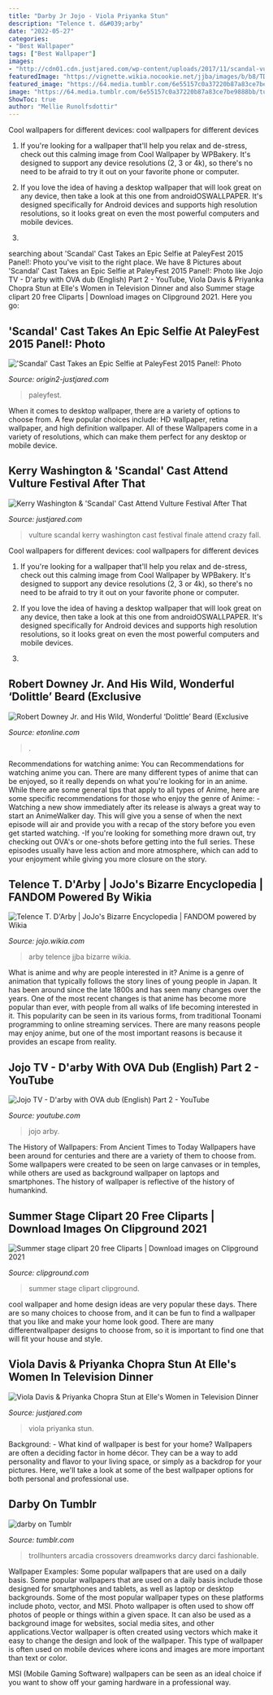 ```yaml
---
title: "Darby Jr Jojo - Viola Priyanka Stun"
description: "Telence t. d&#039;arby"
date: "2022-05-27"
categories:
- "Best Wallpaper"
tags: ["Best Wallpaper"]
images:
- "http://cdn01.cdn.justjared.com/wp-content/uploads/2017/11/scandal-vulture/kerry-washington-scandal-cast-vulture-festival-13.jpg"
featuredImage: "https://vignette.wikia.nocookie.net/jjba/images/b/b8/TD&#039;ArbyJJBA.png/revision/latest?cb=20140914090948"
featured_image: "https://64.media.tumblr.com/6e55157c0a37220b87a83ce7be9888bb/tumblr_pfn9iec2HP1tecgzs_540.jpg"
image: "https://64.media.tumblr.com/6e55157c0a37220b87a83ce7be9888bb/tumblr_pfn9iec2HP1tecgzs_540.jpg"
ShowToc: true
author: "Mellie Runolfsdottir"
---
```



Cool wallpapers for different devices:
cool wallpapers for different devices 

1. If you're looking for a wallpaper that'll help you relax and de-stress, check out this calming image from Cool Wallpaper by WPBakery. It's designed to support any device resolutions (2, 3 or 4k), so there's no need to be afraid to try it out on your favorite phone or computer.

2. If you love the idea of having a desktop wallpaper that will look great on any device, then take a look at this one from androidOSWALLPAPER. It's designed specifically for Android devices and supports high resolution resolutions, so it looks great on even the most powerful computers and mobile devices.

3.

	

		
searching about &#039;Scandal&#039; Cast Takes an Epic Selfie at PaleyFest 2015 Panel!: Photo you've visit to the right place. We have 8 Pictures about &#039;Scandal&#039; Cast Takes an Epic Selfie at PaleyFest 2015 Panel!: Photo like Jojo TV - D&#039;arby with OVA dub (English) Part 2 - YouTube, Viola Davis &amp; Priyanka Chopra Stun at Elle&#039;s Women in Television Dinner and also Summer stage clipart 20 free Cliparts | Download images on Clipground 2021. Here you go:
		
    
## &#039;Scandal&#039; Cast Takes An Epic Selfie At PaleyFest 2015 Panel!: Photo

<img loading=lazy src="http://origin2-www.justjared.com/wp-content/uploads/2015/03/scandal-paley/scandal-cast-epic-selfie-at-paleyfest-27.jpg" onerror="this.onerror=null;this.src='https://tse1.mm.bing.net/th?id=OIP.oPGInL7m_fZM-HXyFbVeJwHaLE&amp;pid=15.1';" alt="&#039;Scandal&#039; Cast Takes an Epic Selfie at PaleyFest 2015 Panel!: Photo">

_Source: origin2-justjared.com_

>paleyfest. 

	

When it comes to desktop wallpaper, there are a variety of options to choose from. A few popular choices include: HD wallpaper, retina wallpaper, and high definition wallpaper. All of these Wallpapers come in a variety of resolutions, which can make them perfect for any desktop or mobile device. 

    
## Kerry Washington &amp; &#039;Scandal&#039; Cast Attend Vulture Festival After That

<img loading=lazy src="http://cdn01.cdn.justjared.com/wp-content/uploads/2017/11/scandal-vulture/kerry-washington-scandal-cast-vulture-festival-13.jpg" onerror="this.onerror=null;this.src='https://tse4.mm.bing.net/th?id=OIP.-P4cOnpiVX8vs20D3-VFrQHaK6&amp;pid=15.1';" alt="Kerry Washington &amp; &#039;Scandal&#039; Cast Attend Vulture Festival After That">

_Source: justjared.com_

>vulture scandal kerry washington cast festival finale attend crazy fall. 

	

Cool wallpapers for different devices:
cool wallpapers for different devices 

1. If you're looking for a wallpaper that'll help you relax and de-stress, check out this calming image from Cool Wallpaper by WPBakery. It's designed to support any device resolutions (2, 3 or 4k), so there's no need to be afraid to try it out on your favorite phone or computer.

2. If you love the idea of having a desktop wallpaper that will look great on any device, then take a look at this one from androidOSWALLPAPER. It's designed specifically for Android devices and supports high resolution resolutions, so it looks great on even the most powerful computers and mobile devices.

3.

    
## Robert Downey Jr. And His Wild, Wonderful ‘Dolittle’ Beard (Exclusive

<img loading=lazy src="https://www.etonline.com/sites/default/files/styles/max_1280x720/public/images/2020-03/eto_clip_doolittle_032320_vidpic.jpg?h=142c56d4&amp;itok=KdpD_n9h" onerror="this.onerror=null;this.src='https://tse3.mm.bing.net/th?id=OIP.ql9AxNMh0WqvnTP9hZ_FIgHaEK&amp;pid=15.1';" alt="Robert Downey Jr. and His Wild, Wonderful ‘Dolittle’ Beard (Exclusive">

_Source: etonline.com_

>. 

	

Recommendations for watching anime: You can
Recommendations for watching anime you can. There are many different types of anime that can be enjoyed, so it really depends on what you're looking for in an anime. While there are some general tips that apply to all types of Anime, here are some specific recommendations for those who enjoy the genre of Anime: 
-Watching a new show immediately after its release is always a great way to start an AnimeWalker day. This will give you a sense of when the next episode will air and provide you with a recap of the story before you even get started watching. 
-If you're looking for something more drawn out, try checking out OVA's or one-shots before getting into the full series. These episodes usually have less action and more atmosphere, which can add to your enjoyment while giving you more closure on the story.

    
## Telence T. D&#039;Arby | JoJo&#039;s Bizarre Encyclopedia | FANDOM Powered By Wikia

<img loading=lazy src="https://vignette.wikia.nocookie.net/jjba/images/b/b8/TD&#039;ArbyJJBA.png/revision/latest?cb=20140914090948" onerror="this.onerror=null;this.src='https://tse3.mm.bing.net/th?id=OIP.6-NbVctJhJQnwmxAPwI-KAHaKC&amp;pid=15.1';" alt="Telence T. D&#039;Arby | JoJo&#039;s Bizarre Encyclopedia | FANDOM powered by Wikia">

_Source: jojo.wikia.com_

>arby telence jjba bizarre wikia. 

	

What is anime and why are people interested in it?
Anime is a genre of animation that typically follows the story lines of young people in Japan. It has been around since the late 1800s and has seen many changes over the years. One of the most recent changes is that anime has become more popular than ever, with people from all walks of life becoming interested in it. This popularity can be seen in its various forms, from traditional Toonami programming to online streaming services. There are many reasons people may enjoy anime, but one of the most important reasons is because it provides an escape from reality.

    
## Jojo TV - D&#039;arby With OVA Dub (English) Part 2 - YouTube

<img loading=lazy src="https://i.ytimg.com/vi/Y9PfkKIWxZ0/maxresdefault.jpg" onerror="this.onerror=null;this.src='https://tse1.mm.bing.net/th?id=OIP.2JpCC_cXzY2WFPCgcAkXJgHaEK&amp;pid=15.1';" alt="Jojo TV - D&#039;arby with OVA dub (English) Part 2 - YouTube">

_Source: youtube.com_

>jojo arby. 

	

The History of Wallpapers: From Ancient Times to Today
Wallpapers have been around for centuries and there are a variety of them to choose from. Some wallpapers were created to be seen on large canvases or in temples, while others are used as background wallpaper on laptops and smartphones. The history of wallpaper is reflective of the history of humankind.

    
## Summer Stage Clipart 20 Free Cliparts | Download Images On Clipground 2021

<img loading=lazy src="https://clipground.com/images/summer-stage-clipart-16.jpg" onerror="this.onerror=null;this.src='https://tse4.mm.bing.net/th?id=OIP.7DsKuPw8Q21B5d46BuXPXgAAAA&amp;pid=15.1';" alt="Summer stage clipart 20 free Cliparts | Download images on Clipground 2021">

_Source: clipground.com_

>summer stage clipart clipground. 

	

cool wallpaper and home design ideas are very popular these days. There are so many choices to choose from, and it can be fun to find a wallpaper that you like and make your home look good. There are many differentwallpaper designs to choose from, so it is important to find one that will fit your house and style.

    
## Viola Davis &amp; Priyanka Chopra Stun At Elle&#039;s Women In Television Dinner

<img loading=lazy src="https://cdn.justjared.com/wp-content/uploads/2016/01/davis-elle/thumbs/viola-davis-looks-amazing-at-elle-event-10.jpg" onerror="this.onerror=null;this.src='https://tse4.mm.bing.net/th?id=OIP.Qeqo3a-0DcTPH447OZM9cQAAAA&amp;pid=15.1';" alt="Viola Davis &amp; Priyanka Chopra Stun at Elle&#039;s Women in Television Dinner">

_Source: justjared.com_

>viola priyanka stun. 

	

Background: - What kind of wallpaper is best for your home?
Wallpapers are often a deciding factor in home décor. They can be a way to add personality and flavor to your living space, or simply as a backdrop for your pictures. Here, we'll take a look at some of the best wallpaper options for both personal and professional use.

    
## Darby On Tumblr

<img loading=lazy src="https://64.media.tumblr.com/6e55157c0a37220b87a83ce7be9888bb/tumblr_pfn9iec2HP1tecgzs_540.jpg" onerror="this.onerror=null;this.src='https://tse2.mm.bing.net/th?id=OIP.1ayQoT9UNmryQ64GEs41PwHaJe&amp;pid=15.1';" alt="darby on Tumblr">

_Source: tumblr.com_

>trollhunters arcadia crossovers dreamworks darcy darci fashionable. 

	

Wallpaper Examples: Some popular wallpapers that are used on a daily basis.
Some popular wallpapers that are used on a daily basis include those designed for smartphones and tablets, as well as laptop or desktop backgrounds. Some of the most popular wallpaper types on these platforms include photo, vector, and MSI. 
Photo wallpaper is often used to show off photos of people or things within a given space. It can also be used as a background image for websites, social media sites, and other applications.Vector wallpaper is often created using vectors which make it easy to change the design and look of the wallpaper. This type of wallpaper is often used on mobile devices where icons and images are more important than text or color. 

MSI (Mobile Gaming Software) wallpapers can be seen as an ideal choice if you want to show off your gaming hardware in a professional way.

